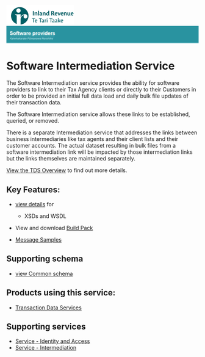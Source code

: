 ![IRD logo](../Images/IRlogo.gif)
![Software Dev](../Images/SoftwareDev.png)

Software Intermediation Service
=======================================

The Software Intermediation service provides the ability for software providers to link to their Tax Agency clients 
or directly to their Customers in order to be provided an initial full data load and daily bulk file updates of their transaction data. 

The Software Intermediation service allows these links to be established, queried, or removed. 

There is a separate Intermediation service that addresses the links between business intermediaries like tax agents and their client lists and their customer accounts. 
The actual dataset resulting in bulk files from a software intermediation link will be impacted by those intermediation links but the links themselves are maintained separately. 

[View the TDS Overview](../Product%20-%20Transaction%20Data%20Services/TDS%20Overview%20and%20Transition) to find out more details. 

Key Features:
-------------

* [view details](/) for
	- XSDs and WSDL
	
* View and download [Build Pack](Gateway%20Services%20Build%20Pack%20-%20Software%20Intermediation%20Service.pdf)	
* [Message Samples](./Sample%20Messages/)	
	
Supporting schema
-------------
* [view Common schema](../Common%20XSD/Common.v1.xsd)

Products using this service:
-------------
* [Transaction Data Services](https://github.com/InlandRevenue/Gateway_Services-Transaction-data-services)

Supporting services
-------------
* [Service - Identity and Access](../Service%20-%20Identity%20and%20Access/)
* [Service - Intermediation](../Service%20-%20Intermediation)
